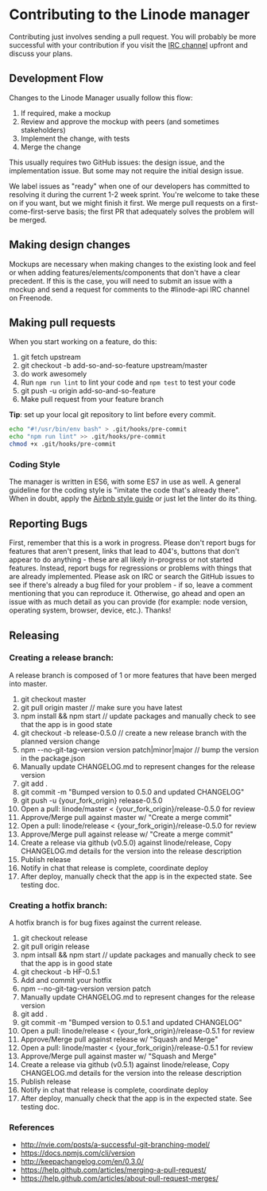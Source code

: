 # Contributing to the Linode manager

Contributing just involves sending a pull request. You will probably be more
successful with your contribution if you visit the [IRC
channel](https://webchat.oftc.net/?channels=linode-next&uio=d4) upfront and discuss
your plans.

## Development Flow

Changes to the Linode Manager usually follow this flow:

1. If required, make a mockup
1. Review and approve the mockup with peers (and sometimes stakeholders)
1. Implement the change, with tests
1. Merge the change

This usually requires two GitHub issues: the design issue, and the
implementation issue. But some may not require the initial design issue.

We label issues as "ready" when one of our developers has committed to
resolving it during the current 1-2 week sprint. You're welcome to take these on
if you want, but we might finish it first. We merge pull requests on a
first-come-first-serve basis; the first PR that adequately solves the problem
will be merged.

## Making design changes

Mockups are necessary when making changes to the existing look and feel or when
adding features/elements/components that don't have a clear precedent. If this
is the case, you will need to submit an issue with a mockup and send a request
for comments to the #linode-api IRC channel on Freenode.

## Making pull requests

When you start working on a feature, do this:

1. git fetch upstream
1. git checkout -b add-so-and-so-feature upstream/master
1. do work awesomely
1. Run `npm run lint` to lint your code and `npm test` to test your code
1. git push -u origin add-so-and-so-feature
1. Make pull request from your feature branch

**Tip**: set up your local git repository to lint before every commit.

```sh
echo "#!/usr/bin/env bash" > .git/hooks/pre-commit
echo "npm run lint" >> .git/hooks/pre-commit
chmod +x .git/hooks/pre-commit
```

### Coding Style

The manager is written in ES6, with some ES7 in use as well. A general guideline
for the coding style is "imitate the code that's already there". When in doubt,
apply the [Airbnb style guide](https://github.com/airbnb/javascript) or just let
the linter do its thing.

## Reporting Bugs

First, remember that this is a work in progress. Please don't report bugs for
features that aren't present, links that lead to 404's, buttons that don't
appear to do anything - these are all likely in-progress or not started
features. Instead, report bugs for regressions or problems with things that are
already implemented. Please ask on IRC or search the GitHub issues to see if
there's already a bug filed for your problem - if so, leave a comment
mentioning that you can reproduce it. Otherwise, go ahead and open an issue
with as much detail as you can provide (for example: node version, operating
system, browser, device, etc.). Thanks!

## Releasing
### Creating a release branch:
A release branch is composed of 1 or more features that have been merged into master.

1. git checkout master
2. git pull origin master // make sure you have latest
3. npm install && npm start // update packages and manually check to see that the app is in good state
4. git checkout -b release-0.5.0 // create a new release branch with the planned version change
5. npm --no-git-tag-version version patch|minor|major // bump the version in the package.json
6. Manually update CHANGELOG.md to represent changes for the release version
7. git add .
8. git commit -m "Bumped version to 0.5.0 and updated CHANGELOG"
9. git push -u {your_fork_origin} release-0.5.0
10. Open a pull: linode/master < {your_fork_origin}/release-0.5.0 for review
11. Approve/Merge pull against master w/ "Create a merge commit"
12. Open a pull: linode/release < {your_fork_origin}/release-0.5.0 for review
13. Approve/Merge pull against release w/ "Create a merge commit"
14. Create a release via github (v0.5.0) against linode/release, Copy CHANGELOG.md details for the version into the release description
15. Publish release
16. Notify in chat that release is complete, coordinate deploy
17. After deploy, manually check that the app is in the expected state. See testing doc.

### Creating a hotfix branch:
A hotfix branch is for bug fixes against the current release.

1. git checkout release
2. git pull origin release
3. npm intsall && npm start // update packages and manually check to see that the app is in good state
4. git checkout -b HF-0.5.1
5. Add and commit your hotfix
6. npm --no-git-tag-version version patch
7. Manually update CHANGELOG.md to represent changes for the release version
8. git add .
9. git commit -m "Bumped version to 0.5.1 and updated CHANGELOG"
10. Open a pull: linode/release < {your_fork_origin}/release-0.5.1 for review
11. Approve/Merge pull against release w/ "Squash and Merge"
12. Open a pull: linode/master < {your_fork_origin}/release-0.5.1 for review
13. Approve/Merge pull against master w/ "Squash and Merge"
14. Create a release via github (v0.5.1) against linode/release, Copy CHANGELOG.md details for the version into the release description
15. Publish release
16. Notify in chat that release is complete, coordinate deploy
17. After deploy, manually check that the app is in the expected state. See testing doc.

### References
- http://nvie.com/posts/a-successful-git-branching-model/
- https://docs.npmjs.com/cli/version
- http://keepachangelog.com/en/0.3.0/
- https://help.github.com/articles/merging-a-pull-request/
- https://help.github.com/articles/about-pull-request-merges/
